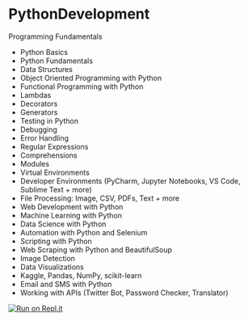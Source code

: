 # PythonDevelopment

Programming Fundamentals  
- Python Basics  
- Python Fundamentals  
- Data Structures  
- Object Oriented Programming with Python  
- Functional Programming with Python  
- Lambdas  
- Decorators  
- Generators  
- Testing in Python  
- Debugging  
- Error Handling  
- Regular Expressions  
- Comprehensions  
- Modules  
- Virtual Environments 
- Developer Environments (PyCharm, Jupyter Notebooks, VS Code, Sublime Text + more)  
- File Processing: Image, CSV, PDFs, Text + more  
- Web Development with Python  
- Machine Learning with Python  
- Data Science with Python  
- Automation with Python and Selenium  
- Scripting with Python  
- Web Scraping with Python and BeautifulSoup  
- Image Detection  
- Data Visualizations  
- Kaggle, Pandas, NumPy, scikit-learn  
- Email and SMS with Python  
- Working with APIs (Twitter Bot, Password Checker, Translator)


[![Run on Repl.it](https://repl.it/badge/github/ChandrashekarCYoga/PythonDevelopment)](https://repl.it/github/ChandrashekarCYoga/PythonDevelopment)